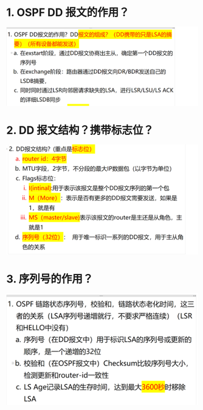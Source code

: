 # 1. OSPF DD 报文的作用？

![alt text](images/面试题---DD报文/image.png)

# 2. DD 报文结构？携带标志位？

![alt text](images/面试题---DD报文/image-1.png)

# 3. 序列号的作用？

![alt text](images/面试题---DD报文/image-2.png)
